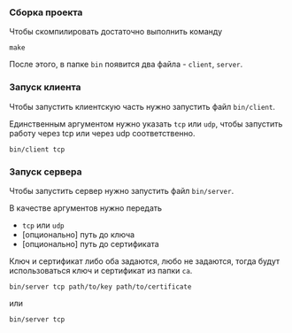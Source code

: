 ### Сборка проекта

Чтобы скомпилировать достаточно выполнить команду
```
make
```

После этого, в папке `bin` появится два файла - `client`, `server`.

### Запуск клиента

Чтобы запустить клиентскую часть нужно запустить файл `bin/client`.

Единственным аргументом нужно указать `tcp` или `udp`, чтобы запустить работу через tcp или через udp соответственно.

```
bin/client tcp
```

### Запуск сервера

Чтобы запустить сервер нужно запустить файл `bin/server`.

В качестве аргументов нужно передать
* `tcp` или `udp`
* [опционально] путь до ключа
* [опционально] путь до сертификата

Ключ и сертификат либо оба задаются, любо не задаются, тогда будут использоваться ключ и сертификат из папки `ca`.

```
bin/server tcp path/to/key path/to/certificate
```
или

```
bin/server tcp
```

